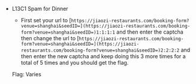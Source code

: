 - L13C1 Spam for Dinner
    - First set your url to [`https://jiaozi-restaurants.com/booking-form?venue=shanghai&seedID=](https://jiaozi-restaurants.com/booking-form?venue=shanghai&seedID=)1:1:1:1` and then enter the captcha then change the url to [`https://jiaozi-restaurants.com/booking-form?venue=shanghai&seedID=](https://jiaozi-restaurants.com/booking-form?venue=shanghai&seedID=)2:2:2:2` and then enter the new captcha and keep doing this 3 more times for a total of 5 times and you should get the flag.
    
    Flag: Varies
    